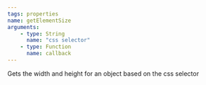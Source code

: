 ```yaml
---
tags: properties
name: getElementSize
arguments:
    - type: String
      name: "css selector"
    - type: Function
      name: callback
---
```


Gets the width and height for an object based on the css selector